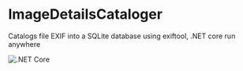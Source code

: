 # ImageDetailsCataloger
Catalogs file EXIF into a SQLite database using exiftool, .NET core run anywhere

![.NET Core](https://github.com/AndyDragon/ImageDetailsCataloger/workflows/.NET%20Core/badge.svg)
